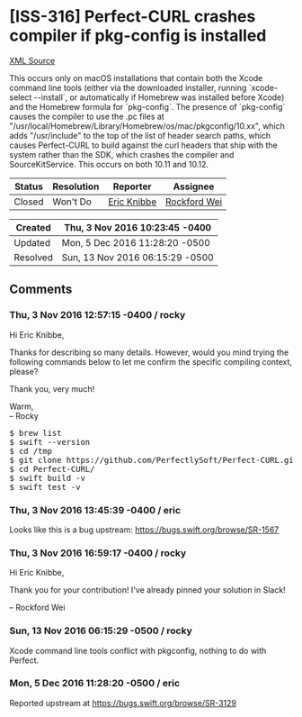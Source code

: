 # [ISS-316] Perfect-CURL crashes compiler if pkg-config is installed

[XML Source](./xml/ISS-316.xml)
<p><p>This occurs only on macOS installations that contain both the Xcode command line tools (either via the downloaded installer, running `xcode-select --install`, or automatically if Homebrew was installed before Xcode) and the Homebrew formula for `pkg-config`. The presence of `pkg-config` causes the compiler to use the .pc files at "/usr/local/Homebrew/Library/Homebrew/os/mac/pkgconfig/10.xx", which adds "/usr/include" to the top of the list of header search paths, which causes Perfect-CURL to build against the curl headers that ship with the system rather than the SDK, which crashes the compiler and SourceKitService. This occurs on both 10.11 and 10.12. </p></p>





Status|Resolution|Reporter|Assignee
------|----------|--------|--------
Closed|Won't Do|[Eric Knibbe](eric)|[Rockford Wei]($rocky)





Created|Thu, 3 Nov 2016 10:23:45 -0400
-------|--------------
Updated|Mon, 5 Dec 2016 11:28:20 -0500
Resolved|Sun, 13 Nov 2016 06:15:29 -0500


## Comments




### Thu, 3 Nov 2016 12:57:15 -0400 / rocky 

<p><p>Hi Eric Knibbe,</p>

<p>Thanks for describing so many details. However, would you mind trying the following commands below to let me confirm the specific compiling context, please?</p>

<p>Thank you, very much! </p>

<p>Warm,<br/>
– Rocky</p>

<div class="code panel" style="border-width: 1px;"><div class="codeContent panelContent">
<pre class="code-java">$ brew list
$ swift --version
$ cd /tmp
$ git clone https:<span class="code-comment">//github.com/PerfectlySoft/Perfect-CURL.git
</span>$ cd Perfect-CURL/
$ swift build -v
$ swift test -v
</pre>
</div></div></p>


### Thu, 3 Nov 2016 13:45:39 -0400 / eric 

<p><p>Looks like this is a bug upstream: <a href="https://bugs.swift.org/browse/SR-1567" class="external-link" rel="nofollow">https://bugs.swift.org/browse/SR-1567</a></p></p>


### Thu, 3 Nov 2016 16:59:17 -0400 / rocky 

<p><p>Hi Eric Knibbe,</p>

<p>Thank you for your contribution! I've already pinned your solution in Slack!</p>

<p>– Rockford Wei</p></p>


### Sun, 13 Nov 2016 06:15:29 -0500 / rocky 

<p><p>Xcode command line tools conflict with pkgconfig, nothing to do with Perfect.</p></p>


### Mon, 5 Dec 2016 11:28:20 -0500 / eric 

<p><p>Reported upstream at <a href="https://bugs.swift.org/browse/SR-3129" class="external-link" rel="nofollow">https://bugs.swift.org/browse/SR-3129</a></p></p>


